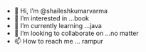 - 👋 Hi, I’m @shaileshkumarvarma
- 👀 I’m interested in ...book
- 🌱 I’m currently learning ...java
- 💞️ I’m looking to collaborate on ...no matter
- 📫 How to reach me ... rampur

<!---
shaileshkumarvarma/shaileshkumarvarma is a ✨ special ✨ repository because its `README.md` (this file) appears on your GitHub profile.
You can click the Preview link to take a look at your changes.
--->
